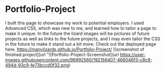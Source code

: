 # Portfolio-Project
I built this page to showcase my work to potential employers. I used Advanced CSS, which was new to me, and learned how to tailor a page to make it unique. In the future the lizard images will be pictures of future projects as well as links to the future projects, and I may even tailor the CSS in the future to make it stand out a bit more. Check out the deployed page here. https://manylizards.github.io/Portfolio-Project/
![screenshot of finished project](url "![Portfolio-Project-Screenshot](url https://user-images.githubusercontent.com/96992560/192156407-466046f3-c8c9-494d-93c9-fe73bccd0f32.png)
